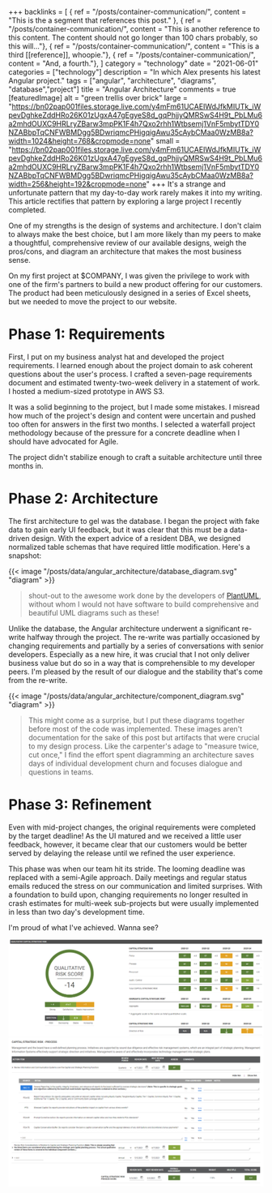 +++
backlinks = [
{ ref = "/posts/container-communication/", content = "This is the a segment that references this post." },
{ ref = "/posts/container-communication/", content = "This is another reference to this content. The content should not go longer than 100 chars probably, so this will..."},
{ ref = "/posts/container-communication/", content = "This is a third [[reference]], whoopie."},
{ ref = "/posts/container-communication/", content = "And, a fourth."},
]
category = "technology"
date = "2021-06-01"
categories = ["technology"]
description = "In which Alex presents his latest Angular project."
tags = ["angular", "architecture", "diagrams", "database","project"]
title = "Angular Architecture"
comments = true
[featuredImage]
  alt = "green trellis over brick"
  large = "https://bn02pap001files.storage.live.com/y4mFm61UCAEIWdJfkMIUTk_iWpevDghkeZddHRo26K01zUgxA47gEgyeS8d_gqPhjjyQMRSwS4H9t_PbLMu6a2mhdOUXC9HRLryZBarw3mpPK1F4h7Qxo2rhh1Wtbsemj1VnF5mbytTDY0NZABbpTqCNFWBMDgg5BDwriqmcPHigqigAwu35cAybCMaa0WzMB8a?width=1024&height=768&cropmode=none"
  small = "https://bn02pap001files.storage.live.com/y4mFm61UCAEIWdJfkMIUTk_iWpevDghkeZddHRo26K01zUgxA47gEgyeS8d_gqPhjjyQMRSwS4H9t_PbLMu6a2mhdOUXC9HRLryZBarw3mpPK1F4h7Qxo2rhh1Wtbsemj1VnF5mbytTDY0NZABbpTqCNFWBMDgg5BDwriqmcPHigqigAwu35cAybCMaa0WzMB8a?width=256&height=192&cropmode=none"
+++
It's a strange and unfortunate pattern that my day-to-day work rarely makes it into my writing. This article rectifies that pattern by exploring a large project I recently completed.

One of my strengths is the design of systems and architecture. I don't claim to always make the best choice, but I am more likely than my peers to make a thoughtful, comprehensive review of our available designs, weigh the pros/cons, and diagram an architecture that makes the most business sense.

On my first project at $COMPANY, I was given the privilege to work with one of the firm's partners to build a new product offering for our customers. The product had been meticulously designed in a series of Excel sheets, but we needed to move the project to our website.

# Phase 1: Requirements

First, I put on my business analyst hat and developed the project requirements. I learned enough about the project domain to ask coherent questions about the user's process. I crafted a seven-page requirements document and estimated twenty-two-week delivery in a statement of work. I hosted a medium-sized prototype in AWS S3.

It was a solid beginning to the project, but I made some mistakes. I misread how much of the project's design and content were uncertain and pushed too often for answers in the first two months. I selected a waterfall project methodology because of the pressure for a concrete deadline when I should have advocated for Agile.

The project didn't stabilize enough to craft a suitable architecture until three months in.

# Phase 2: Architecture

The first architecture to gel was the database. I began the project with fake data to gain early UI feedback, but it was clear that this must be a data-driven design. With the expert advice of a resident DBA, we designed normalized table schemas that have required little modification. Here's a snapshot:

{{< image "/posts/data/angular_architecture/database_diagram.svg" "diagram" >}}

> shout-out to the awesome work done by the developers of [PlantUML](https://github.com/plantuml/plantuml), without whom I would not have software to build comprehensive and beautiful UML diagrams such as these!

Unlike the database, the Angular architecture underwent a significant re-write halfway through the project. The re-write was partially occasioned by changing requirements and partially by a series of conversations with senior developers. Especially as a new hire, it was crucial that I not only deliver business value but do so in a way that is comprehensible to my developer peers. I'm pleased by the result of our dialogue and the stability that's come from the re-write.

{{< image "/posts/data/angular_architecture/component_diagram.svg" "diagram" >}}

> This might come as a surprise, but I put these diagrams together before most of the code was implemented. These images aren't documentation for the sake of this post but artifacts that were crucial to my design process. Like the carpenter's adage to "measure twice, cut once," I find the effort spent diagramming an architecture saves days of individual development churn and focuses dialogue and questions in teams.

# Phase 3: Refinement

Even with mid-project changes, the original requirements were completed by the target deadline! As the UI matured and we received a little user feedback, however, it became clear that our customers would be better served by delaying the release until we refined the user experience.

This phase was when our team hit its stride. The looming deadline was replaced with a semi-Agile approach. Daily meetings and regular status emails reduced the stress on our communication and limited surprises. With a foundation to build upon, changing requirements no longer resulted in crash estimates for multi-week sub-projects but were usually implemented in less than two day's development time.

I'm proud of what I've achieved. Wanna see?

![summary-chart](/posts/data/angular_architecture/summary_chart.png)
![detail-table](/posts/data/angular_architecture/detail_table.png)
